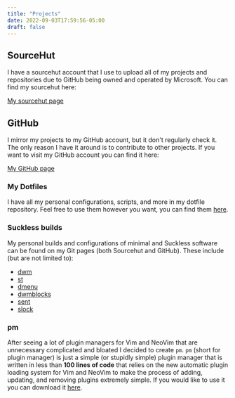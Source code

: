 ```yaml
---
title: "Projects"
date: 2022-09-03T17:59:56-05:00
draft: false
---
```


## SourceHut

I have a sourcehut account that I use to upload all of my projects and repositories due to GitHub being owned and operated by Microsoft.
You can find my sourcehut here:

[My sourcehut page](https://sr.ht/~bpv/)

## GitHub

I mirror my projects to my GitHub account, but it don't regularly check it.
The only reason I have it around is to contribute to other projects.
If you want to visit my GitHub account you can find it here:

[My GitHub page](https://github.com/BryceVandegrift)

### My Dotfiles

I have all my personal configurations, scripts, and more in my dotfile
repository. Feel free to use them however you want, you can find them
[here](https://sr.ht/~bpv/dotfiles/).

### Suckless builds

My personal builds and configurations of minimal and Suckless software can
be found on my Git pages (both Sourcehut and GitHub). These include (but are
not limited to):

- [dwm](https://sr.ht/~bpv/dwm/)
- [st](https://sr.ht/~bpv/st/)
- [dmenu](https://sr.ht/~bpv/dmenu/)
- [dwmblocks](https://sr.ht/~bpv/dwmblocks/)
- [sent](https://sr.ht/~bpv/sent/)
- [slock](https://sr.ht/~bpv/slock/)

### pm

After seeing a lot of plugin managers for Vim and NeoVim that are unnecessary
complicated and bloated I decided to create `pm`. `pm` (short for plugin
manager) is just a simple (or stupidly simple) plugin manager that is written
in less than **100 lines of code** that relies on the new automatic plugin
loading system for Vim and NeoVim to make the process of adding, updating, and
removing plugins extremely simple. If you would like to use it you can
download it [here](https://sr.ht/~bpv/pm/).
